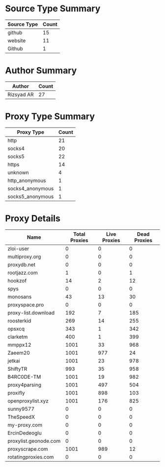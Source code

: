 # Source Type Summary

| Source Type | Count |
|-------------|-------|
| github | 15 |
| website | 11 |
| Github | 1 |


# Author Summary

| Author | Count |
|--------|-------|
| Rizsyad AR | 27 |


# Proxy Type Summary

| Proxy Type | Count |
|------------|-------|
| http | 21 |
| socks4 | 20 |
| socks5 | 22 |
| https | 14 |
| unknown | 4 |
| http_anonymous | 1 |
| socks4_anonymous | 1 |
| socks5_anonymous | 1 |


# Proxy Details

| Name | Total Proxies | Live Proxies | Dead Proxies |
|------|---------------|--------------|---------------|
| zloi-user | 0 | 0 | 0 |
| multiproxy.org | 0 | 0 | 0 |
| proxydb.net | 0 | 0 | 0 |
| rootjazz.com | 1 | 0 | 1 |
| hookzof | 14 | 2 | 12 |
| spys | 0 | 0 | 0 |
| monosans | 43 | 13 | 30 |
| proxyspace.pro | 0 | 0 | 0 |
| proxy-list.download | 192 | 7 | 185 |
| roosterkid | 269 | 14 | 255 |
| opsxcq | 343 | 1 | 342 |
| clarketm | 400 | 1 | 399 |
| mmppx12 | 1001 | 33 | 968 |
| Zaeem20 | 1001 | 977 | 24 |
| jetkai | 1001 | 23 | 978 |
| ShiftyTR | 993 | 35 | 958 |
| B4RC0DE-TM | 1001 | 19 | 982 |
| proxy4parsing | 1001 | 497 | 504 |
| proxifly | 1001 | 898 | 103 |
| openproxylist.xyz | 1001 | 176 | 825 |
| sunny9577 | 0 | 0 | 0 |
| TheSpeedX | 0 | 0 | 0 |
| my-proxy.com | 0 | 0 | 0 |
| ErcinDedeoglu | 0 | 0 | 0 |
| proxylist.geonode.com | 0 | 0 | 0 |
| proxyscrape.com | 1001 | 989 | 12 |
| rotatingproxies.com | 0 | 0 | 0 |
